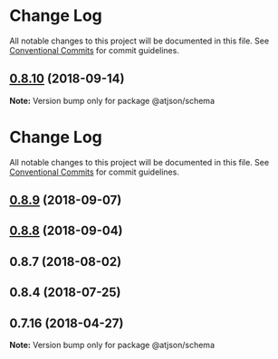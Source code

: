 # Change Log

All notable changes to this project will be documented in this file.
See [Conventional Commits](https://conventionalcommits.org) for commit guidelines.

## [0.8.10](https://github.com/CondeNast-Copilot/atjson/compare/@atjson/schema@0.8.9...@atjson/schema@0.8.10) (2018-09-14)

**Note:** Version bump only for package @atjson/schema





# Change Log

All notable changes to this project will be documented in this file.
See [Conventional Commits](https://conventionalcommits.org) for commit guidelines.

## [0.8.9](https://github.com/CondeNast-Copilot/atjson/compare/@atjson/schema@0.8.8...@atjson/schema@0.8.9) (2018-09-07)

## [0.8.8](https://github.com/CondeNast-Copilot/atjson/compare/@atjson/schema@0.8.7...@atjson/schema@0.8.8) (2018-09-04)

## 0.8.7 (2018-08-02)

## 0.8.4 (2018-07-25)

## 0.7.16 (2018-04-27)

**Note:** Version bump only for package @atjson/schema
